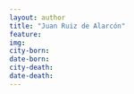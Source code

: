 ```yaml
---
layout: author
title: "Juan Ruiz de Alarcón"
feature: 
img:
city-born: 
date-born: 
city-death: 
date-death:
---
```

